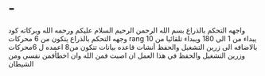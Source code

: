 # -
واجهه التحكم بالذراع
بسم الله الرحمن الرحيم 
السلام عليكم ورحمه الله وبركاته 
كود وجهه التحكم بالذراع 
يتكون من 6 محركات 
rang يبداء من 1 الى 180 
ويبداء تلقائيا من 10 
بالاضافه الى زرين التشغيل والحفظ
أنشات قاعده بيانات تتكون من8 اعمده ل 6محركات وزرين التشغيل والحفظ
في هذا العمل ان اصبت فمن الله وان اخطأفمن نفسي ومن الشيطان
